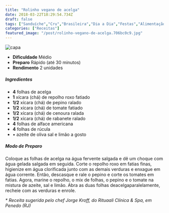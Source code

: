 ```yaml
---
title: "Rolinho vegano de acelga"
date: 2018-03-22T18:29:54.734Z
draft: false
tags: ["Sanduíche","Cru","Brasileira","Dia a Dia","Festas","Alimentação saudável","Alimentação vegana","dieta"]
categories: ["Receitas"]
featured_image: "/post/rolinho-vegano-de-acelga.706bc0c9.jpg"
---
```


![capa](/post/rolinho-vegano-de-acelga.706bc0c9.jpg)

*   **Dificuldade** Médio
*   **Preparo** Rápido (até 30 minutos)
*   **Rendimento** 2 unidades

##### Ingredientes

*   **4** folhas de acelga
*   **1** xícara (chá) de repolho roxo fatiado
*   **1/2** xícara (chá) de pepino ralado
*   **1/2** xícara (chá) de tomate fatiado
*   **1/2** xícara (chá) de cenoura ralada
*   **1/2** xícara (chá) de rabanete ralado
*   **4** folhas de alface americana
*   **4** folhas de rúcula
*   • azeite de oliva sal e limão a gosto

##### Modo de Preparo

Coloque as folhas de acelga na água fervente salgada e dê um choque com água gelada salgada em seguida. Corte o repolho roxo em fatias finas, higienize em água clorificada junto com as demais verduras e enxague em água corrente. Então, descasque e rale o pepino e corte os tomates em fatias. Agora, marine o repolho, o mix de folhas, o pepino e o tomate na mistura de azeite, sal e limão. Abra as duas folhas deacelgaparalelamente, recheie com as verduras e enrole.

_\* Receita sugerida pelo chef Jorge Kroff, do Rituaali Clínica & Spa, em Penedo (RJ)_
